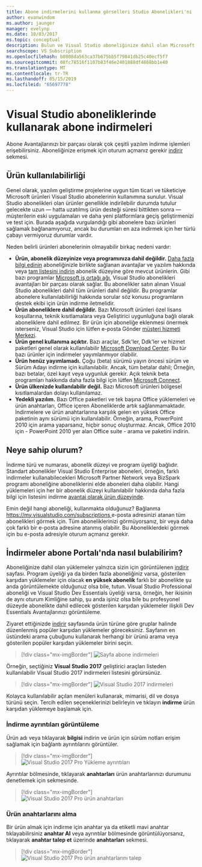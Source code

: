 ```yaml
---
title: Abone indirmelerini kullanma görselleri Studio Abonelikleri'ni | Microsoft Docs
author: evanwindom
ms.author: jaunger
manager: evelynp
ms.date: 10/03/2017
ms.topic: conceptual
description: Bulun ve Visual Studio aboneliğinize dahil olan Microsoft ürünleri indirmeniz öğrenin.
searchscope: VS Subscription
ms.openlocfilehash: b0808da563ca37b675bb5f79841db25c40ecf5f7
ms.sourcegitcommit: 08fc78516f1107b83f46e2401888df4868bb1e40
ms.translationtype: MT
ms.contentlocale: tr-TR
ms.lasthandoff: 05/15/2019
ms.locfileid: "65697778"
---
```

# <a name="using-subscriber-downloads-in-visual-studio-subscriptions"></a>Visual Studio aboneliklerinde kullanarak abone indirmeleri
Abone Avantajlarınızı bir parçası olarak çok çeşitli yazılım indirme işlemleri erişebilirsiniz.
Aboneliğinize erişmek için oturum açmanız gerekir [indirir](https://my.visualstudio.com/downloads?wt.mc_id=o~msft~docs) sekmesi.

## <a name="product-availability"></a>Ürün kullanılabilirliği
Genel olarak, yazılım geliştirme projelerine uygun tüm ticari ve tüketiciye Microsoft ürünleri Visual Studio abonelerinin kullanımına sunulur. Visual Studio abonelikleri olan ürünler genellikle indirilebilir durumda tutulur gelecekte uzun — hatta uzatılmış ürün desteği süresi bittikten sonra — müşterilerin eski uygulamaları ve daha yeni platformlara geçiş geliştirmenizi ve test için. Burada aşağıda vurgulandığı gibi abonelere bazı ürünleri sağlamak bağlanamıyoruz, ancak bu durumları en aza indirmek için her türlü çabayı vermiyoruz durumlar vardır.

Neden belirli ürünleri abonelerinin olmayabilir birkaç nedeni vardır:

- **Ürün, abonelik düzeyinize veya programınıza dahil değildir.** [Daha fazla bilgi edinin](https://visualstudio.microsoft.com/vs/pricing/) aboneliğinizle birlikte sağlanan avantajlar ve yazılım hakkında veya [tam listesini indirin](https://download.microsoft.com/download/1/5/4/15454442-CF17-47B9-A65D-DF84EF88511B/Products_by_Benefit_Level.xlsx) abonelik düzeyine göre mevcut ürünlerin. Gibi bazı programlar [Microsoft iş ortağı ağı](https://partner.microsoft.com/), Visual Studio abonelikleri avantajları bir parçası olarak sağlar.  Bu abonelikler satın alınan Visual Studio abonelikleri dahil tüm ürünleri dahil değildir. Bu programlar abonelere kullanılabilirliği hakkında sorular söz konusu programların destek ekibi için ürün indirme iletmelidir.
- **Ürün aboneliklere dahil değildir.** Bazı Microsoft ürünleri özel lisans koşullarına, teknik kısıtlamalara veya Geliştirici uygunluğuna bağlı olarak aboneliklere dahil edilmez. Bir ürün için aboneliğe eklenmesi önermek isterseniz, Visual Studio için lütfen e-posta Gönder [müşteri hizmeti Merkezi](https://visualstudio.microsoft.com/subscriptions/support/).
- **Ürün genel kullanıma açıktır.** Bazı araçlar, Sdk'ler, Ddk'ler ve hizmet paketleri genel olarak kullanılabilir [Microsoft Download Center](https://www.microsoft.com/download). Bu tür bazı ürünler için indirmeler yayımlanmıyor olabilir.
- **Ürün henüz yayımlamadı.**  Çoğu (beta) sürümü yayın öncesi sürüm ve Sürüm Adayı indirme için kullanılabilir. Ancak, tüm betalar dahil; Örneğin, bazı betalar, özel kayıt veya uygunluk gerekir. Açık teknik beta programları hakkında daha fazla bilgi için lütfen [Microsoft Connect](http://connect.microsoft.com/).
- **Ürün ülkenizde kullanılabilir değil.** Bazı Microsoft ürünleri bölgesel kısıtlamalardan dolayı kullanılamaz.
- **Yedekli yazılım.** Bazı Office paketleri ve tek başına Office yüklemeleri ve ürün anahtarları, Office içeren Aboneliklerde artık sağlanmamaktadır. İndirmelere ve ürün anahtarlarına karşılık gelen en yüksek Office paketinin aynı sürümü için kullanılabilir.  Örneğin, arama, PowerPoint 2010 için arama yaparsanız, hiçbir sonuç oluşturmaz.  Ancak, Office 2010 için - PowerPoint 2010 yer alan Office suite - arama ve paketini indirin.

## <a name="what-do-i-get"></a>Neye sahip olurum?
İndirme türü ve numarası, abonelik düzeyi ve program üyeliği bağlıdır.  Standart abonelikler Visual Studio Enterprise aboneleri, örneğin, farklı indirmeler kullanabilecekleri Microsoft Partner Network veya BizSpark programı aboneliğine aboneliklerini elde aboneleri daha olabilir.  Hangi yüklemeleri için her bir abonelik düzeyi kullanılabilir hakkında daha fazla bilgi için listesini indirme [avantaj olarak ürün düzeyinde](http://download.microsoft.com/download/1/5/4/15454442-CF17-47B9-A65D-DF84EF88511B/Visual_Studio_by_Subscription_Level.xlsx).

Emin değil hangi aboneliği, kullanmakta olduğunuz?  Bağlanma [ https://my.visualstudio.com/subscriptions ](https://my.visualstudio.com/subscriptions?wt.mc_id=o~msft~docs) e-posta adresinizi atanan tüm abonelikleri görmek için. Tüm aboneliklerinizi görmüyorsanız, bir veya daha çok farklı bir e-posta adresine atanmış olabilir.  Bu Aboneliklerdeki görmek için bu e-posta adresiyle oturum açmanız gerekir.

## <a name="how-do-i-find-downloads-in-the-subscriber-portal"></a>İndirmeler abone Portalı'nda nasıl bulabilirim?
Aboneliğinize dahil olan yüklemeler yalnızca sizin için görüntülenen [indirir](https://my.visualstudio.com/downloads/featured) sayfası.  Program üyeliği ya da birden fazla aboneliğiniz varsa, gösterilen karşıdan yüklemeler için olacak **en yüksek abonelik** farklı bir abonelikte şu anda görüntülemekte olduğunuz olsa bile, tutun.  Visual Studio Professional aboneliği ve Visual Studio Dev Essentials üyeliği varsa, örneğin, her ikisinin de aynı oturum Kimliğine sahip, şu anda işiniz olsa bile bu profesyonel düzeyde abonelikte dahil edilecek gösterilen karşıdan yüklemeler ilişkili Dev Essentials Avantajlarınızı görüntüleme.

Ziyaret ettiğinizde [indirir](https://my.visualstudio.com/downloads/featured?wt.mc_id=o~msft~docs) sayfasında ürün türüne göre gruplar halinde düzenlenmiş popüler karşıdan yüklemeler göreceksiniz.  Sayfanın en üstündeki arama çubuğunu kullanarak herhangi bir ürünü arama veya gösterilen popüler karşıdan yüklemeler birini seçin.
> [!div class="mx-imgBorder"]
> ![Sayfa abone indirmeleri](_img/subscriber-downloads/subscriber-downloads-resized.png)

Örneğin, seçtiğiniz **Visual Studio 2017** geliştirici araçları listeden kullanılabilir Visual Studio 2017 indirmeleri listesini görürsünüz.
> [!div class="mx-imgBorder"]
> ![Visual Studio 2017 indirmeleri](_img/subscriber-downloads/vs2017-new-UI.png)

Kolayca kullanılabilir açılan menüleri kullanarak, mimarisi, dil ve dosya türünü seçin. Tercih edilen seçeneklerinizi belirleyin ve tıklayın **indirme** ürün karşıdan yüklemeye başlamak için.

### <a name="displaying-download-details"></a>İndirme ayrıntıları görüntüleme

Ürün adı veya tıklayarak **bilgisi** indirin ve ürün için sürüm notları erişim sağlamak için bağlantı ayrıntılarını görüntüler.
> [!div class="mx-imgBorder"]
> ![Visual Studio 2017 Pro Yükleme ayrıntıları](_img/subscriber-downloads/vs2017-pro-details.png)

Ayrıntılar bölmesinde, tıklayarak **anahtarları** ürün anahtarlarınızı durumunu denetlemek için sekmesinde.
> [!div class="mx-imgBorder"]
> ![Visual Studio 2017 Pro ürün anahtarları](_img/subscriber-downloads/vs2017-pro-keys.png)

### <a name="obtaining-product-keys"></a>Ürün anahtarlarını alma
Bir ürün almak için indirme için anahtar ya da etiketli mavi anahtar tıklayabilirsiniz **anahtar Al** veya ayrıntılar bölmesinde görüntülüyorsanız, tıklayarak **anahtar talep et** üzerinde **anahtarları** sekmesi.
> [!div class="mx-imgBorder"]
> ![Visual Studio 2017 Pro ürün anahtarlarını talep](_img/subscriber-downloads/vs2017-pro-claim-keys.png)
